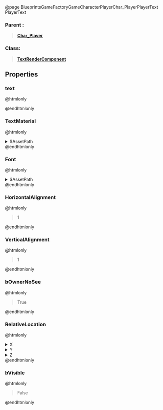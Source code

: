 @page BlueprintsGameFactoryGameCharacterPlayerChar_PlayerPlayerText PlayerText
### Parent :
<b><a href="_blueprints_game_factory_game_character_player_char__player.html"><blockquote>Char_Player</blockquote></a></b>
### Class:
<b><a href="_class_script_text_render_component.html"><blockquote>TextRenderComponent</blockquote></a></b>
## Properties
### text
@htmlonly
<blockquote></blockquote>
@endhtmlonly

### TextMaterial
@htmlonly
<details>
 <summary>$AssetPath</summary>
<b><a href="_blueprints_game_factory_game_interface_font_default_text_material_translucent.html"><blockquote>DefaultTextMaterialTranslucent</blockquote></a></b>
</details>
@endhtmlonly

### Font
@htmlonly
<details>
 <summary>$AssetPath</summary>
<b><a href="_blueprints_game_factory_game_interface_font_factory_font.html"><blockquote>FactoryFont</blockquote></a></b>
</details>
@endhtmlonly

### HorizontalAlignment
@htmlonly
<blockquote>1</blockquote>
@endhtmlonly

### VerticalAlignment
@htmlonly
<blockquote>1</blockquote>
@endhtmlonly

### bOwnerNoSee
@htmlonly
<blockquote>True</blockquote>
@endhtmlonly

### RelativeLocation
@htmlonly
<details>
 <summary>X</summary>
<blockquote>0</blockquote>
</details>
<details>
 <summary>Y</summary>
<blockquote>10</blockquote>
</details>
<details>
 <summary>Z</summary>
<blockquote>100</blockquote>
</details>
@endhtmlonly

### bVisible
@htmlonly
<blockquote>False</blockquote>
@endhtmlonly

